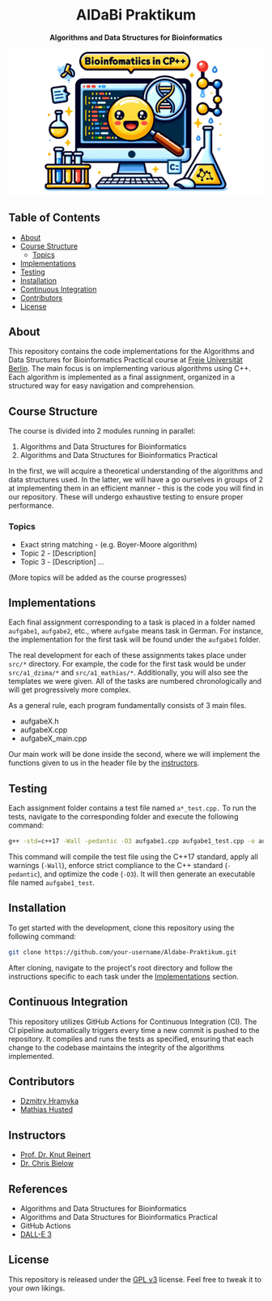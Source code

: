<h1 align="center">AlDaBi Praktikum</h1>
<p align="center"><strong>Algorithms and Data Structures for Bioinformatics</strong></p>

![header](images/header.png)


## Table of Contents
- [About](#about)
- [Course Structure](#course-structure)
  - [Topics](#topics)
- [Implementations](#implementations)
- [Testing](#testing)
- [Installation](#installation)
- [Continuous Integration](#continuous-integration)
- [Contributors](#contributors)
- [License](#license)


## About
This repository contains the code implementations for the Algorithms and Data Structures for Bioinformatics Practical course at [Freie Universität Berlin](https://www.fu-berlin.de/). The main focus is on implementing various algorithms using C++. Each algorithm is implemented as a final assignment, organized in a structured way for easy navigation and comprehension.


## Course Structure
The course is divided into 2 modules running in parallel:
1. Algorithms and Data Structures for Bioinformatics
2. Algorithms and Data Structures for Bioinformatics Practical

In the first, we will acquire a theoretical understanding of the algorithms and data structures used. In the latter, we will have a go ourselves in groups of 2 at implementing them in an efficient manner - this is the code you will find in our repository. These will undergo exhaustive testing to ensure proper performance.


### Topics
- Exact string matching - (e.g. Boyer-Moore algorithm)
- Topic 2 - [Description]
- Topic 3 - [Description]
...

(More topics will be added as the course progresses)


## Implementations
Each final assignment corresponding to a task is placed in a folder named `aufgabe1`, `aufgabe2`, etc., where `aufgabe` means task in German. For instance, the implementation for the first task will be found under the `aufgabe1` folder.

The real development for each of these assignments takes place under `src/*` directory. For example, the code for the first task would be under `src/a1_dzima/*` and `src/a1_mathias/*`. Additionally, you will also see the templates we were given. All of the tasks are numbered chronologically and will get progressively more complex.

As a general rule, each program fundamentally consists of 3 main files.
- aufgabeX.h
- aufgabeX.cpp
- aufgabeX_main.cpp

Our main work will be done inside the second, where we will implement the functions given to us in the header file by the [instructors](#instructors).

## Testing
Each assignment folder contains a test file named `a*_test.cpp.` To run the tests, navigate to the corresponding folder and execute the following command:
```bash
g++ -std=c++17 -Wall -pedantic -O3 aufgabe1.cpp aufgabe1_test.cpp -o aufgabe1_test

```
This command will compile the test file using the C++17 standard, apply all warnings (`-Wall`), enforce strict compliance to the C++ standard (`-pedantic`), and optimize the code (`-O3`). It will then generate an executable file named `aufgabe1_test`.



## Installation
To get started with the development, clone this repository using the following command:
```bash
git clone https://github.com/your-username/Aldabe-Praktikum.git
```
After cloning, navigate to the project's root directory and follow the instructions specific to each task under the [Implementations](#installation) section.


## Continuous Integration
This repository utilizes GitHub Actions for Continuous Integration (CI). The CI pipeline automatically triggers every time a new commit is pushed to the repository. It compiles and runs the tests as specified, ensuring that each change to the codebase maintains the integrity of the algorithms implemented.


## Contributors
- [Dzmitry Hramyka](https://github.com/gromdimon) 
- [Mathias Husted](https://github.com/mathiashusted)


## Instructors
- [Prof. Dr. Knut Reinert](https://www.mi.fu-berlin.de/en/inf/groups/abi/members/Professors/reinert.html)
- [Dr. Chris Bielow](https://www.mi.fu-berlin.de/en/inf/groups/bsc/members/bielow.html)


## References
- Algorithms and Data Structures for Bioinformatics
- Algorithms and Data Structures for Bioinformatics Practical
- GitHub Actions
- [DALL-E 3](https://openai.com/dall-e-3)

## License
This repository is released under the <a href="LICENSE">GPL v3</a> license. Feel free to tweak it to your own likings.